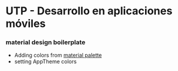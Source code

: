 UTP - Desarrollo en aplicaciones móviles
========================================

### material design boilerplate

* Adding colors from [material palette](https://www.materialpalette.com/)
* setting AppTheme colors
